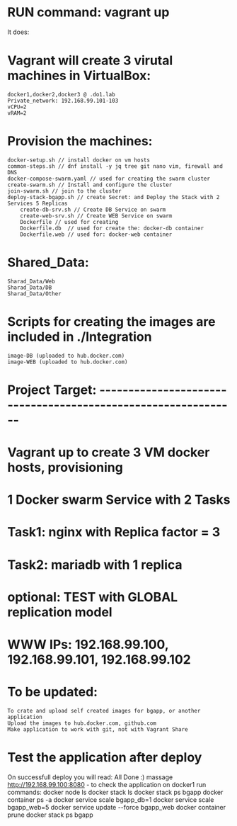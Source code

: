 # RUN command: vagrant up
It does:

# Vagrant will create 3 virutal machines in VirtualBox:
	docker1,docker2,docker3 @ .do1.lab
	Private_network: 192.168.99.101-103
	vCPU=2
	vRAM=2
	
# Provision the machines:
	docker-setup.sh // install docker on vm hosts
	common-steps.sh // dnf install -y jq tree git nano vim, firewall and DNS
	docker-compose-swarm.yaml // used for creating the swarm cluster
	create-swarm.sh // Install and configure the cluster
	join-swarm.sh // join to the cluster
	deploy-stack-bgapp.sh // create Secret: and Deploy the Stack with 2 Services 5 Replicas
		create-db-srv.sh // Create DB Service on swarm
		create-web-srv.sh // Create WEB Service on swarm
		Dockerfile // used for creating 
		Dockerfile.db  // used for create the: docker-db container
		Dockerfile.web // used for: docker-web container

# Shared_Data:
	Sharad_Data/Web
	Sharad_Data/DB
	Sharad_Data/Other

# Scripts for creating the images are included in ./Integration
	image-DB (uploaded to hub.docker.com)
	image-WEB (uploaded to hub.docker.com)
	
# Project Target: --------------------------------------------------------------
#	Vagrant up to create 3 VM docker hosts, provisioning
#	1 Docker swarm Service with 2 Tasks
#		Task1: nginx with Replica factor = 3
#		Task2: mariadb with 1 replica
#		optional: TEST with GLOBAL replication model
#	WWW IPs: 192.168.99.100, 192.168.99.101, 192.168.99.102

# To be updated:
	To crate and upload self created images for bgapp, or another application
	Upload the images to hub.docker.com, github.com
	Make application to work with git, not with Vagrant Share

# Test the application after deploy
On successfull deploy you will read: All Done :) massage
http://192.168.99.100:8080 - to check the application
on docker1 run commands:
docker node ls
docker stack ls
docker stack ps bgapp
docker container ps -a
docker service scale bgapp_db=1
docker service scale bgapp_web=5
docker service update --force bgapp_web
docker container prune
docker stack ps bgapp
